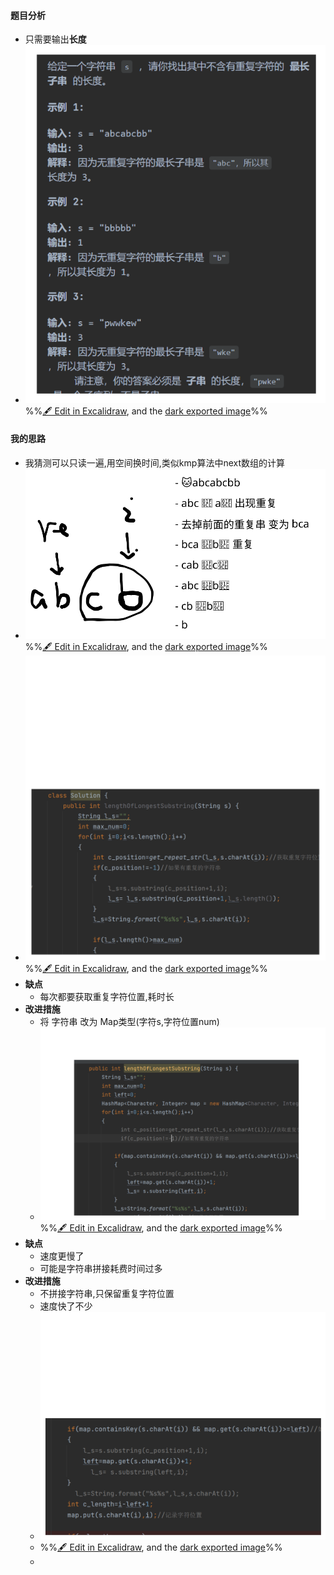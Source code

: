 #### 题目分析
- 只需要输出**长度**
- ![](attachments/3-%E6%97%A0%E9%87%8D%E5%A4%8D%E5%AD%97%E7%AC%A6%E7%9A%84%E6%9C%80%E9%95%BF%E5%AD%90%E4%B8%B2%202022-12-31%2022.58.30.excalidraw.svg)
%%[🖋 Edit in Excalidraw](attachments/3-%E6%97%A0%E9%87%8D%E5%A4%8D%E5%AD%97%E7%AC%A6%E7%9A%84%E6%9C%80%E9%95%BF%E5%AD%90%E4%B8%B2%202022-12-31%2022.58.30.excalidraw.md), and the [dark exported image](attachments/3-%E6%97%A0%E9%87%8D%E5%A4%8D%E5%AD%97%E7%AC%A6%E7%9A%84%E6%9C%80%E9%95%BF%E5%AD%90%E4%B8%B2%202022-12-31%2022.58.30.excalidraw.dark.svg)%%
#### 我的思路
- 我猜测可以只读一遍,用空间换时间,类似kmp算法中next数组的计算
- ![](attachments/3-%E6%97%A0%E9%87%8D%E5%A4%8D%E5%AD%97%E7%AC%A6%E7%9A%84%E6%9C%80%E9%95%BF%E5%AD%90%E4%B8%B2%202022-12-31%2023.12.52.excalidraw.svg)%%[🖋 Edit in Excalidraw](attachments/3-%E6%97%A0%E9%87%8D%E5%A4%8D%E5%AD%97%E7%AC%A6%E7%9A%84%E6%9C%80%E9%95%BF%E5%AD%90%E4%B8%B2%202022-12-31%2023.12.52.excalidraw.md), and the [dark exported image](attachments/3-%E6%97%A0%E9%87%8D%E5%A4%8D%E5%AD%97%E7%AC%A6%E7%9A%84%E6%9C%80%E9%95%BF%E5%AD%90%E4%B8%B2%202022-12-31%2023.12.52.excalidraw.dark.svg)%%
- ![](attachments/3-%E6%97%A0%E9%87%8D%E5%A4%8D%E5%AD%97%E7%AC%A6%E7%9A%84%E6%9C%80%E9%95%BF%E5%AD%90%E4%B8%B2%202023-01-02%2017.33.11.excalidraw.svg)%%[🖋 Edit in Excalidraw](attachments/3-%E6%97%A0%E9%87%8D%E5%A4%8D%E5%AD%97%E7%AC%A6%E7%9A%84%E6%9C%80%E9%95%BF%E5%AD%90%E4%B8%B2%202023-01-02%2017.33.11.excalidraw.md), and the [dark exported image](attachments/3-%E6%97%A0%E9%87%8D%E5%A4%8D%E5%AD%97%E7%AC%A6%E7%9A%84%E6%9C%80%E9%95%BF%E5%AD%90%E4%B8%B2%202023-01-02%2017.33.11.excalidraw.dark.svg)%%
- **缺点**
	- 每次都要获取重复字符位置,耗时长
- **改进措施**
	- 将 字符串 改为 Map类型(字符s,字符位置num)
	- ![](attachments/3-%E6%97%A0%E9%87%8D%E5%A4%8D%E5%AD%97%E7%AC%A6%E7%9A%84%E6%9C%80%E9%95%BF%E5%AD%90%E4%B8%B2%202023-01-02%2018.08.31.excalidraw.svg)%%[🖋 Edit in Excalidraw](attachments/3-%E6%97%A0%E9%87%8D%E5%A4%8D%E5%AD%97%E7%AC%A6%E7%9A%84%E6%9C%80%E9%95%BF%E5%AD%90%E4%B8%B2%202023-01-02%2018.08.31.excalidraw.md), and the [dark exported image](attachments/3-%E6%97%A0%E9%87%8D%E5%A4%8D%E5%AD%97%E7%AC%A6%E7%9A%84%E6%9C%80%E9%95%BF%E5%AD%90%E4%B8%B2%202023-01-02%2018.08.31.excalidraw.dark.svg)%%
- **缺点**
	- 速度更慢了
	- 可能是字符串拼接耗费时间过多
- **改进措施**
	- 不拼接字符串,只保留重复字符位置
	- 速度快了不少
	- ![](attachments/3-%E6%97%A0%E9%87%8D%E5%A4%8D%E5%AD%97%E7%AC%A6%E7%9A%84%E6%9C%80%E9%95%BF%E5%AD%90%E4%B8%B2%202023-01-02%2018.11.19.excalidraw.svg)
	- %%[🖋 Edit in Excalidraw](attachments/3-%E6%97%A0%E9%87%8D%E5%A4%8D%E5%AD%97%E7%AC%A6%E7%9A%84%E6%9C%80%E9%95%BF%E5%AD%90%E4%B8%B2%202023-01-02%2018.11.19.excalidraw.md), and the [dark exported image](attachments/3-%E6%97%A0%E9%87%8D%E5%A4%8D%E5%AD%97%E7%AC%A6%E7%9A%84%E6%9C%80%E9%95%BF%E5%AD%90%E4%B8%B2%202023-01-02%2018.11.19.excalidraw.dark.svg)%%
	- 